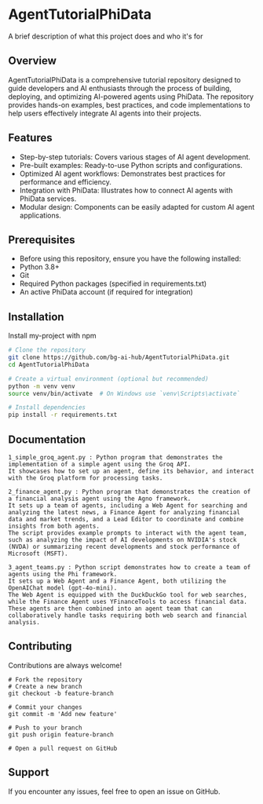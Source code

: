 
# AgentTutorialPhiData

A brief description of what this project does and who it's for


## Overview

AgentTutorialPhiData is a comprehensive tutorial repository designed to guide developers and AI enthusiasts through the process of building, deploying, and optimizing AI-powered agents using PhiData. The repository provides hands-on examples, best practices, and code implementations to help users effectively integrate AI agents into their projects.
## Features

- Step-by-step tutorials: Covers various stages of AI agent development.
- Pre-built examples: Ready-to-use Python scripts and configurations.
- Optimized AI agent workflows: Demonstrates best practices for performance and efficiency.
- Integration with PhiData: Illustrates how to connect AI agents with PhiData services.
- Modular design: Components can be easily adapted for custom AI agent applications.

## Prerequisites
- Before using this repository, ensure you have the following installed:
- Python 3.8+
- Git
- Required Python packages (specified in requirements.txt)
- An active PhiData account (if required for integration)
## Installation

Install my-project with npm

```bash
# Clone the repository
git clone https://github.com/bg-ai-hub/AgentTutorialPhiData.git
cd AgentTutorialPhiData

# Create a virtual environment (optional but recommended)
python -m venv venv
source venv/bin/activate  # On Windows use `venv\Scripts\activate`

# Install dependencies
pip install -r requirements.txt
```
    
## Documentation

```
1_simple_groq_agent.py : Python program that demonstrates the implementation of a simple agent using the Groq API. 
It showcases how to set up an agent, define its behavior, and interact with the Groq platform for processing tasks.

2_finance_agent.py : Python program that demonstrates the creation of a financial analysis agent using the Agno framework. 
It sets up a team of agents, including a Web Agent for searching and analyzing the latest news, a Finance Agent for analyzing financial data and market trends, and a Lead Editor to coordinate and combine insights from both agents. 
The script provides example prompts to interact with the agent team, such as analyzing the impact of AI developments on NVIDIA's stock (NVDA) or summarizing recent developments and stock performance of Microsoft (MSFT). 

3_agent_teams.py : Python script demonstrates how to create a team of agents using the Phi framework. 
It sets up a Web Agent and a Finance Agent, both utilizing the OpenAIChat model (gpt-4o-mini). 
The Web Agent is equipped with the DuckDuckGo tool for web searches, while the Finance Agent uses YFinanceTools to access financial data. 
These agents are then combined into an agent team that can collaboratively handle tasks requiring both web search and financial analysis.
```


## Contributing

Contributions are always welcome!

```
# Fork the repository
# Create a new branch
git checkout -b feature-branch

# Commit your changes
git commit -m 'Add new feature'

# Push to your branch
git push origin feature-branch

# Open a pull request on GitHub
```


## Support

If you encounter any issues, feel free to open an issue on GitHub.

